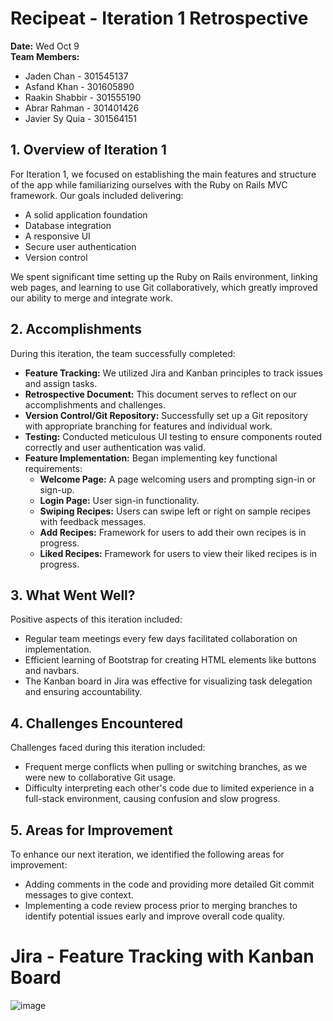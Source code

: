 # Recipeat - Iteration 1 Retrospective

**Date:** Wed Oct 9  
**Team Members:**
- Jaden Chan - 301545137
- Asfand Khan - 301605890
- Raakin Shabbir - 301555190
- Abrar Rahman - 301401426
- Javier Sy Quia - 301564151

## 1. Overview of Iteration 1
For Iteration 1, we focused on establishing the main features and structure of the app while familiarizing ourselves with the Ruby on Rails MVC framework. Our goals included delivering:
- A solid application foundation
- Database integration
- A responsive UI
- Secure user authentication
- Version control

We spent significant time setting up the Ruby on Rails environment, linking web pages, and learning to use Git collaboratively, which greatly improved our ability to merge and integrate work.

## 2. Accomplishments
During this iteration, the team successfully completed:
- **Feature Tracking:** We utilized Jira and Kanban principles to track issues and assign tasks.
- **Retrospective Document:** This document serves to reflect on our accomplishments and challenges.
- **Version Control/Git Repository:** Successfully set up a Git repository with appropriate branching for features and individual work.
- **Testing:** Conducted meticulous UI testing to ensure components routed correctly and user authentication was valid.
- **Feature Implementation:** Began implementing key functional requirements:
  - **Welcome Page:** A page welcoming users and prompting sign-in or sign-up.
  - **Login Page:** User sign-in functionality.
  - **Swiping Recipes:** Users can swipe left or right on sample recipes with feedback messages.
  - **Add Recipes:** Framework for users to add their own recipes is in progress.
  - **Liked Recipes:** Framework for users to view their liked recipes is in progress.

## 3. What Went Well?
Positive aspects of this iteration included:
- Regular team meetings every few days facilitated collaboration on implementation.
- Efficient learning of Bootstrap for creating HTML elements like buttons and navbars.
- The Kanban board in Jira was effective for visualizing task delegation and ensuring accountability.

## 4. Challenges Encountered
Challenges faced during this iteration included:
- Frequent merge conflicts when pulling or switching branches, as we were new to collaborative Git usage.
- Difficulty interpreting each other's code due to limited experience in a full-stack environment, causing confusion and slow progress.

## 5. Areas for Improvement
To enhance our next iteration, we identified the following areas for improvement:
- Adding comments in the code and providing more detailed Git commit messages to give context.
- Implementing a code review process prior to merging branches to identify potential issues early and improve overall code quality.


# Jira - Feature Tracking with Kanban Board
![image](https://github.com/user-attachments/assets/2f9d86f6-d8a0-449c-84e3-928cfa73e12c)
